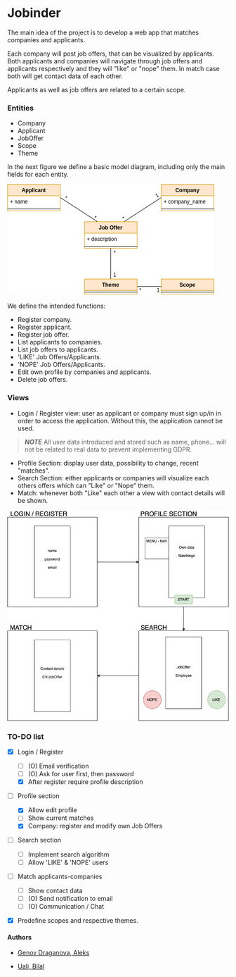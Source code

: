 # Jobinder

The main idea of the project is to develop a web app that matches companies and applicants.

Each company will post job offers, that can be visualized by applicants. Both applicants and companies will navigate through job offers and applicants respectively and they will "like" or "nope" them. In match case both will get contact data of each other. 

Applicants as well as job offers are related to a certain scope.
### Entities
* Company
* Applicant
* JobOffer
* Scope
* Theme

In the next figure we define a basic model diagram, including only the main fields for each entity.

![alt-text](media/model_diagram.png)

We define the intended functions:
* Register company.
* Register applicant.
* Register job offer.
* List applicants to companies.
* List job offers to applicants.
* 'LIKE' Job Offers/Applicants.
* 'NOPE' Job Offers/Applicants.
* Edit own profile by companies and applicants.
* Delete job offers.

### Views

* Login / Register view: user as applicant or company must sign up/in in order to access the application. 
Without this, the application cannot be used. 
> **_NOTE_** All user data introduced and stored such as name, phone... will not be related to real data to prevent implementing GDPR.
* Profile Section: display user data, possibility to change, recent "matches".
* Search Section: either applicants or companies will visualize each others offers which can "Like" or "Nope" them.
* Match: whenever both "Like" each other a view with contact details will be shown.

![alt-text](media/views.png)

### TO-DO list

- [x] Login / Register
    - [ ] (O) Email verification
    - [ ] (O) Ask for user first, then password
    - [x] After register require profile description
- [ ] Profile section
    - [X] Allow edit profile 
    - [ ] Show current matches
    - [x] Company: register and modify own Job Offers
- [ ] Search section
    - [ ] Implement search algorithm
    - [ ] Allow 'LIKE' & 'NOPE' users
- [ ] Match applicants-companies
    - [ ] Show contact data
    - [ ] (O) Send notification to email 
    - [ ] (O) Communication / Chat
- [X] Predefine scopes and respective themes.



#### Authors
* [Genov Draganova, Aleks](https://github.com/AleksSG)

* [Uali, Bilal](https://github.com/bilaluali)
